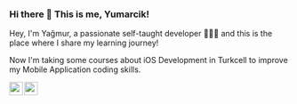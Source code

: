 ### Hi there 👋 This is me, Yumarcik!


Hey, I'm Yağmur, a passionate self-taught developer 👩🏼‍💻 and this is the place where I share my learning journey!

Now I'm taking some courses about iOS Development in Turkcell to improve my Mobile Application coding skills.

[<img align="left" height="24" width="24" src="https://cdn.jsdelivr.net/npm/simple-icons@v4/icons/linkedin.svg" />][linkedin]
[<img align="left" height="24" width="24" src="https://cdn.jsdelivr.net/npm/simple-icons@v4/icons/discord.svg" />][discord]

[linkedin]: https://www.linkedin.com/in/yagmurpolat/
[discord]: https://discordapp.com/users/794946797155123232





<!--
**yumarcik/yumarcik** is a ✨ _special_ ✨ repository because its `README.md` (this file) appears on your GitHub profile.

Here are some ideas to get you started:

- 🔭 I’m currently working on ...
- 🌱 I’m currently learning ...
- 👯 I’m looking to collaborate on ...
- 🤔 I’m looking for help with ...
- 💬 Ask me about ...
- 📫 How to reach me: ...
- 😄 Pronouns: ...
- ⚡ Fun fact: ...
-->
